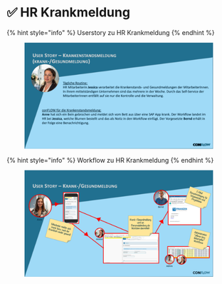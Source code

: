# ✅ HR Krankmeldung

{% hint style="info" %}
Userstory zu HR Krankmeldung
{% endhint %}

<figure><img src="../../.gitbook/assets/Folie3.png" alt=""><figcaption></figcaption></figure>

{% hint style="info" %}
Workflow zu HR Krankmeldung
{% endhint %}

<figure><img src="../../.gitbook/assets/Folie4.png" alt=""><figcaption></figcaption></figure>

